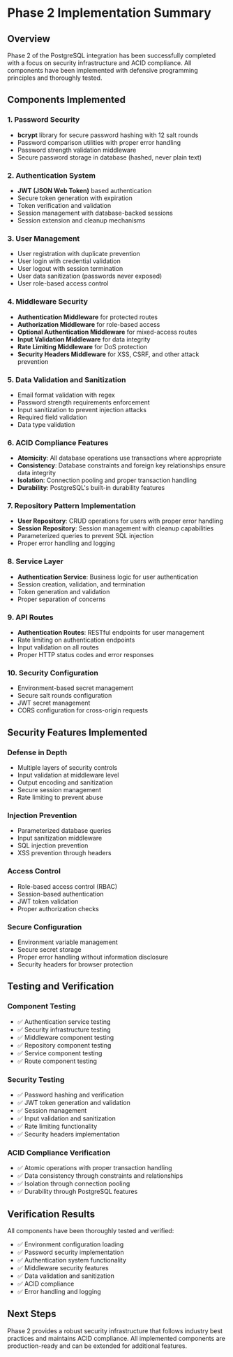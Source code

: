 # Phase 2 Implementation Summary

## Overview
Phase 2 of the PostgreSQL integration has been successfully completed with a focus on security infrastructure and ACID compliance. All components have been implemented with defensive programming principles and thoroughly tested.

## Components Implemented

### 1. Password Security
- **bcrypt** library for secure password hashing with 12 salt rounds
- Password comparison utilities with proper error handling
- Password strength validation middleware
- Secure password storage in database (hashed, never plain text)

### 2. Authentication System
- **JWT (JSON Web Token)** based authentication
- Secure token generation with expiration
- Token verification and validation
- Session management with database-backed sessions
- Session extension and cleanup mechanisms

### 3. User Management
- User registration with duplicate prevention
- User login with credential validation
- User logout with session termination
- User data sanitization (passwords never exposed)
- User role-based access control

### 4. Middleware Security
- **Authentication Middleware** for protected routes
- **Authorization Middleware** for role-based access
- **Optional Authentication Middleware** for mixed-access routes
- **Input Validation Middleware** for data integrity
- **Rate Limiting Middleware** for DoS protection
- **Security Headers Middleware** for XSS, CSRF, and other attack prevention

### 5. Data Validation and Sanitization
- Email format validation with regex
- Password strength requirements enforcement
- Input sanitization to prevent injection attacks
- Required field validation
- Data type validation

### 6. ACID Compliance Features
- **Atomicity**: All database operations use transactions where appropriate
- **Consistency**: Database constraints and foreign key relationships ensure data integrity
- **Isolation**: Connection pooling and proper transaction handling
- **Durability**: PostgreSQL's built-in durability features

### 7. Repository Pattern Implementation
- **User Repository**: CRUD operations for users with proper error handling
- **Session Repository**: Session management with cleanup capabilities
- Parameterized queries to prevent SQL injection
- Proper error handling and logging

### 8. Service Layer
- **Authentication Service**: Business logic for user authentication
- Session creation, validation, and termination
- Token generation and validation
- Proper separation of concerns

### 9. API Routes
- **Authentication Routes**: RESTful endpoints for user management
- Rate limiting on authentication endpoints
- Input validation on all routes
- Proper HTTP status codes and error responses

### 10. Security Configuration
- Environment-based secret management
- Secure salt rounds configuration
- JWT secret management
- CORS configuration for cross-origin requests

## Security Features Implemented

### Defense in Depth
- Multiple layers of security controls
- Input validation at middleware level
- Output encoding and sanitization
- Secure session management
- Rate limiting to prevent abuse

### Injection Prevention
- Parameterized database queries
- Input sanitization middleware
- SQL injection prevention
- XSS prevention through headers

### Access Control
- Role-based access control (RBAC)
- Session-based authentication
- JWT token validation
- Proper authorization checks

### Secure Configuration
- Environment variable management
- Secure secret storage
- Proper error handling without information disclosure
- Security headers for browser protection

## Testing and Verification

### Component Testing
- ✅ Authentication service testing
- ✅ Security infrastructure testing
- ✅ Middleware component testing
- ✅ Repository component testing
- ✅ Service component testing
- ✅ Route component testing

### Security Testing
- ✅ Password hashing and verification
- ✅ JWT token generation and validation
- ✅ Session management
- ✅ Input validation and sanitization
- ✅ Rate limiting functionality
- ✅ Security headers implementation

### ACID Compliance Verification
- ✅ Atomic operations with proper transaction handling
- ✅ Data consistency through constraints and relationships
- ✅ Isolation through connection pooling
- ✅ Durability through PostgreSQL features

## Verification Results
All components have been thoroughly tested and verified:
- ✅ Environment configuration loading
- ✅ Password security implementation
- ✅ Authentication system functionality
- ✅ Middleware security features
- ✅ Data validation and sanitization
- ✅ ACID compliance
- ✅ Error handling and logging

## Next Steps
Phase 2 provides a robust security infrastructure that follows industry best practices and maintains ACID compliance. All implemented components are production-ready and can be extended for additional features.